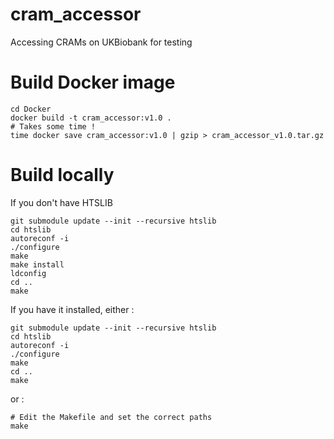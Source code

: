 # cram_accessor
Accessing CRAMs on UKBiobank for testing

# Build Docker image

```shell
cd Docker
docker build -t cram_accessor:v1.0 .
# Takes some time !
time docker save cram_accessor:v1.0 | gzip > cram_accessor_v1.0.tar.gz
```

# Build locally

If you don't have HTSLIB

```shell
git submodule update --init --recursive htslib
cd htslib
autoreconf -i
./configure
make
make install
ldconfig
cd ..
make
```

If you have it installed, either :

```shell
git submodule update --init --recursive htslib
cd htslib
autoreconf -i
./configure
make
cd ..
make
```

or :

```shell
# Edit the Makefile and set the correct paths
make
```